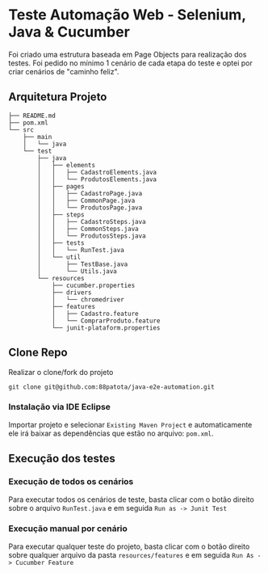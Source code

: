 # Teste Automação Web - Selenium, Java & Cucumber

Foi criado uma estrutura baseada em Page Objects para realização dos testes.
Foi pedido no mínimo 1 cenário de cada etapa do teste e optei por criar cenários de "caminho feliz".

## Arquitetura Projeto

```
├── README.md
├── pom.xml
└── src
    ├── main
    │   └── java
    └── test
        ├── java
        │   ├── elements
        │   │   ├── CadastroElements.java
        │   │   └── ProdutosElements.java
        │   ├── pages
        │   │   ├── CadastroPage.java
        │   │   ├── CommonPage.java
        │   │   └── ProdutosPage.java
        │   ├── steps
        │   │   ├── CadastroSteps.java
        │   │   ├── CommonSteps.java
        │   │   └── ProdutosSteps.java
        │   ├── tests
        │   │   └── RunTest.java
        │   └── util
        │       ├── TestBase.java
        │       └── Utils.java
        └── resources
            ├── cucumber.properties
            ├── drivers
            │   └── chromedriver
            ├── features
            │   ├── Cadastro.feature
            │   └── ComprarProduto.feature
            └── junit-plataform.properties
``` 

## Clone Repo
Realizar o clone/fork do projeto

`git clone git@github.com:88patota/java-e2e-automation.git`

### Instalação via IDE Eclipse
Importar projeto e selecionar `Existing Maven Project` e automaticamente ele irá baixar as dependências que estão no arquivo: `pom.xml`.

## Execução dos testes
### Execução de todos os cenários
Para executar todos os cenários de teste, basta clicar com o botão direito sobre o arquivo `RunTest.java` e em seguida `Run as -> Junit Test`

### Execução manual por cenário
Para executar qualquer teste do projeto, basta clicar com o botão direito sobre qualquer arquivo da pasta `resources/features` e em seguida `Run As -> Cucumber Feature`
